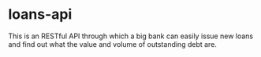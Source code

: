 # loans-api
This is an RESTful API through which a big bank can easily issue new loans and find out what the value and volume of outstanding debt are.
